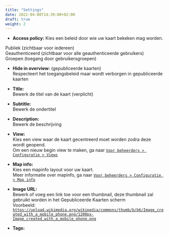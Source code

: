```yaml
---
title: "Settings"
date: 2022-04-08T14:39:00+02:00
draft: true
weight: 2
---
```

- **Access policy:**
Kies een beleid door wie uw kaart bekeken mag worden.

Publiek (zichtbaar voor iedereen)  
Geauthenticeerd (zichtbaar voor alle geauthenticeerde gebruikers)  
Groepen (toegang door gebruikersgroepen)  


- **Hide in overview:** (gepubliceerde kaarten)     
Respecteert het toegangsbeleid maar wordt verborgen in gepubliceerde kaarten

- **Title:**     
Bewerk de titel van de kaart (verplicht)

- **Subtitle:**     
Bewerk de ondertitel

- **Description:**     
Bewerk de beschrijving

- **View:**     
Kies een view waar de kaart gecentreerd moet worden zodra deze wordt geopend.    
Om een nieuw begin view te maken, ga naar [`Voor beheerders > Configuratie > Views`](https://mapgallery.info/manual/admin/configuration/views/)

- **Map info:**     
Kies een mapinfo layout voor uw kaart.    
Meer informatie over mapinfo, ga naar [`Voor beheerders > Configuratie > Map info`](https://mapgallery.info/manual/admin/configuration/mapinfo/)

- **Image URL:**     
Bewerk of voeg een link toe voor een thumbnail, deze thumbnail zal gebruikt worden in het Gepubliceerde Kaarten scherm    
Voorbeeld: [`https://upload.wikimedia.org/wikipedia/commons/thumb/b/b6/Image_created_with_a_mobile_phone.png/1200px-Image_created_with_a_mobile_phone.png`](https://upload.wikimedia.org/wikipedia/commons/thumb/b/b6/Image_created_with_a_mobile_phone.png/1200px-Image_created_with_a_mobile_phone.png)

- **Tags:**     
